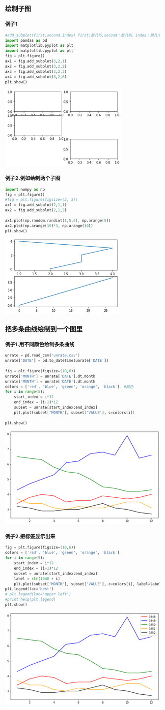 ## 绘制子图
### 例子1


```python
#add_subplot(first,second,index) first:第几行,second：第几列，index：第几个图.
import pandas as pd
import matplotlib.pyplot as plt
import matplotlib.pyplot as plt
fig = plt.figure()
ax1 = fig.add_subplot(3,2,1)
ax2 = fig.add_subplot(3,2,2)
ax3 = fig.add_subplot(3,2,3)
ax4 = fig.add_subplot(3,2,6)
plt.show()
```


    
![png](img/mu_1_0.png)
    


###  例子2.例如绘制两个子图



```python
import numpy as np
fig = plt.figure()
#fig = plt.figure(figsize=(3, 3))
ax1 = fig.add_subplot(2,1,1)
ax2 = fig.add_subplot(2,1,2)

ax1.plot(np.random.randint(1,5,5), np.arange(5))
ax2.plot(np.arange(10)*3, np.arange(10))
plt.show()
```


    
![png](img/mu_3_0.png)
    


## 把多条曲线绘制到一个图里
### 例子1.用不同颜色绘制多条曲线


```python
unrate = pd.read_csv('unrate.csv')
unrate['DATE'] = pd.to_datetime(unrate['DATE'])

fig = plt.figure(figsize=(10,6))
unrate['MONTH'] = unrate['DATE'].dt.month
unrate['MONTH'] = unrate['DATE'].dt.month
colors = ['red', 'blue', 'green', 'orange', 'black']  #颜色
for i in range(5):
    start_index = i*12
    end_index = (i+1)*12
    subset = unrate[start_index:end_index]
    plt.plot(subset['MONTH'], subset['VALUE'], c=colors[i])
    
plt.show()
```


    
![png](img/mu_5_0.png)
    


### 例子2.把标签显示出来


```python
fig = plt.figure(figsize=(10,6))
colors = ['red', 'blue', 'green', 'orange', 'black']
for i in range(5):
    start_index = i*12
    end_index = (i+1)*12
    subset = unrate[start_index:end_index]
    label = str(1948 + i)
    plt.plot(subset['MONTH'], subset['VALUE'], c=colors[i], label=label)
plt.legend(loc='best')
# plt.legend(loc='upper left')
#print help(plt.legend)
plt.show()
```


    
![png](img/mu_7_0.png)
    

